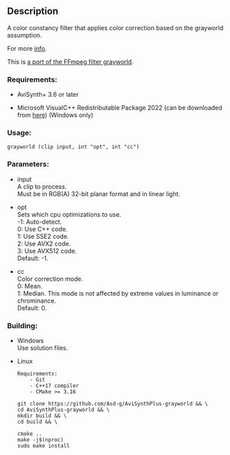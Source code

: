 ## Description

A color constancy filter that applies color correction based on the grayworld assumption.

For more [info](https://www.researchgate.net/publication/275213614_A_New_Color_Correction_Method_for_Underwater_Imaging).

This is [a port of the FFmpeg filter grayworld](https://github.com/FFmpeg/FFmpeg/blob/master/libavfilter/vf_grayworld.c).

### Requirements:

- AviSynth+ 3.6 or later

- Microsoft VisualC++ Redistributable Package 2022 (can be downloaded from [here](https://github.com/abbodi1406/vcredist/releases)) (Windows only)

### Usage:

```
grayworld (clip input, int "opt", int "cc")
```

### Parameters:

- input\
    A clip to process.\
    Must be in RGB(A) 32-bit planar format and in linear light.

- opt\
    Sets which cpu optimizations to use.\
    -1: Auto-detect.\
    0: Use C++ code.\
    1: Use SSE2 code.\
    2: Use AVX2 code.\
    3: Use AVX512 code.\
    Default: -1.

- cc\
    Color correction mode.\
    0: Mean.\
    1: Median. This mode is not affected by extreme values in luminance or chrominance.\
    Default: 0.

### Building:

- Windows\
    Use solution files.

- Linux
    ```
    Requirements:
        - Git
        - C++17 compiler
        - CMake >= 3.16
    ```
    ```
    git clone https://github.com/Asd-g/AviSynthPlus-grayworld && \
    cd AviSynthPlus-grayworld && \
    mkdir build && \
    cd build && \

    cmake ..
    make -j$(nproc)
    sudo make install
    ```
